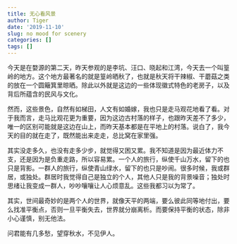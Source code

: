 ```yaml
---
title: 无心看风景
author: Tiger
date: '2019-11-10'
slug: no mood for scenery
categories: []
tags: []
---
```


今天是在婺源的第二天，昨天参观的是李坑、汪口、晓起和江湾，今天去一个叫篁岭的地方。这个地方最著名的就是篁岭晒秋了，也就是秋天将干辣椒、干蘑菇之类的放在一个圆簸箕里晾晒。除此以外就是这边的一些体现徽式特色的老房子，以及背后所蕴含的民风与文化。

然而，这些景色，自然有如梯田，人文有如婚嫁，我也只是走马观花地看了看。对于我而言，走马比观花更为重要，因为这边古村落的样子，也跟昨天差不了多少，唯一的区别可能就是这边在山上，而昨天基本都是在平地上的村落。说白了，我今天的目的就在走了，既然能出来走走，总比窝在家里强。

其实没走多久，也没有走多少步，就觉得又困又累。我不知道是因为最近体力不支，还是因为是负重走路，所以容易累。一个人的旅行，纵使千山万水，留下的也只是背影。一群人的旅行，纵使青山绿水，留下的也只是吵闹。很多时候，我或群居，或独处。群居时我觉得自己是独立的个人，其他人只是我的背景噪音；独处时思绪让我变成一群人，吵吵嚷嚷让人心烦意乱。这些我都习以为常了。

其实，世间最奇妙的是两个人的世界，就像天平的两端，要么彼此同等地付出，要么找准平衡点，否则一旦平衡失去，世界就分崩离析。而要保持平衡的状态，除非小心谨慎，别无他法。

问君能有几多愁，望穿秋水，不见伊人。
